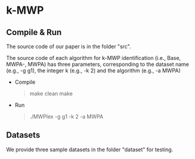 # k-MWP

## Compile & Run

The source code of our paper is in the folder "src".

The source code of each algorithm for k-MWP identification (i.e., Base, MWPA-, MWPA) has three parameters, corresponding to the dataset name (e.g., -g g1), the integer k (e.g., -k 2) and the algorithm (e.g., -a MWPA)

* Compile

  > make clean
  > make
  >
* Run

  > ./MWPlex -g g1 -k 2 -a MWPA
  >

## Datasets

We provide three sample datasets in the folder "dataset" for testing.
